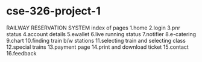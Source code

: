 # cse-326-project-1
RAILWAY RESERVATION SYSTEM
index of pages
1.home
2.login
3.pnr status
4.account details
5.ewallet
6.live running status
7.notifier
8.e-catering
9.chart
10.finding train b/w stations
11.selecting train and selecting class
12.special trains
13.payment page
14.print and download ticket 
15.contact
16.feedback
